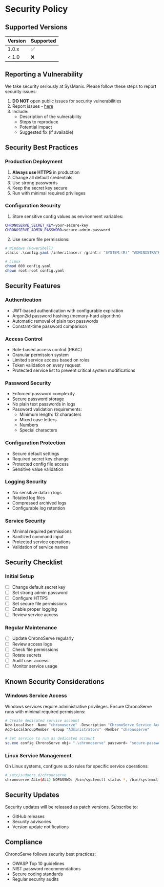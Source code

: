 # Security Policy

## Supported Versions

| Version | Supported          |
| ------- | ------------------ |
| 1.0.x   | :white_check_mark: |
| < 1.0   | :x:                |

## Reporting a Vulnerability

We take security seriously at SysManix. Please follow these steps to report security issues:

1. **DO NOT** open public issues for security vulnerabilities
2. Report issues - [here](https://github.com/toxic-development/sysmanix/issues)
3. Include:
   - Description of the vulnerability
   - Steps to reproduce
   - Potential impact
   - Suggested fix (if available)

## Security Best Practices

### Production Deployment

1. **Always use HTTPS** in production
2. Change all default credentials
3. Use strong passwords
4. Keep the secret key secure
5. Run with minimal required privileges

### Configuration Security

1. Store sensitive config values as environment variables:
```bash
CHRONOSERVE_SECRET_KEY=your-secure-key
CHRONOSERVE_ADMIN_PASSWORD=secure-admin-password
```

2. Use secure file permissions:
```powershell
# Windows (PowerShell)
icacls .\config.yaml /inheritance:r /grant:r "SYSTEM:(R)" "ADMINISTRATORS:(F)"
```

```bash
# Linux
chmod 600 config.yaml
chown root:root config.yaml
```

## Security Features

### Authentication
- JWT-based authentication with configurable expiration
- Argon2id password hashing (memory-hard algorithm)
- Automatic removal of plain text passwords
- Constant-time password comparison

### Access Control
- Role-based access control (RBAC)
- Granular permission system
- Limited service access based on roles
- Token validation on every request
- Protected service list to prevent critical system modifications

### Password Security
- Enforced password complexity
- Secure password storage
- No plain text passwords in logs
- Password validation requirements:
  - Minimum length: 12 characters
  - Mixed case letters
  - Numbers
  - Special characters

### Configuration Protection
- Secure default settings
- Required secret key change
- Protected config file access
- Sensitive value validation

### Logging Security
- No sensitive data in logs
- Rotated log files
- Compressed archived logs
- Configurable log retention

### Service Security
- Minimal required permissions
- Sanitized command input
- Protected service operations
- Validation of service names

## Security Checklist

### Initial Setup
- [ ] Change default secret key
- [ ] Set strong admin password
- [ ] Configure HTTPS
- [ ] Set secure file permissions
- [ ] Enable proper logging
- [ ] Review service access

### Regular Maintenance
- [ ] Update ChronoServe regularly
- [ ] Review access logs
- [ ] Check file permissions
- [ ] Rotate secrets
- [ ] Audit user access
- [ ] Monitor service usage

## Known Security Considerations

### Windows Service Access
Windows services require administrative privileges. Ensure ChronoServe runs with minimal required permissions:

```powershell
# Create dedicated service account
New-LocalUser -Name "chronoserve" -Description "ChronoServe Service Account"
Add-LocalGroupMember -Group "Administrators" -Member "chronoserve"

# Set service to run as dedicated account
sc.exe config ChronoServe obj= ".\chronoserve" password= "secure-password"
```

### Linux Service Management
On Linux systems, configure sudo rules for specific service operations:

```bash
# /etc/sudoers.d/chronoserve
chronoserve ALL=(ALL) NOPASSWD: /bin/systemctl status *, /bin/systemctl start *, /bin/systemctl stop *
```

## Security Updates

Security updates will be released as patch versions. Subscribe to:
- GitHub releases
- Security advisories
- Version update notifications

## Compliance

ChronoServe follows security best practices:
- OWASP Top 10 guidelines
- NIST password recommendations
- Secure coding standards
- Regular security audits